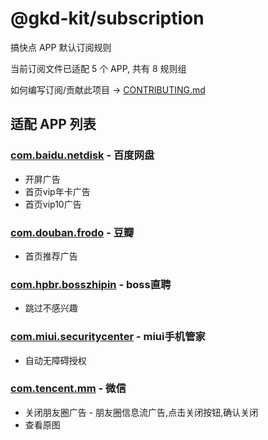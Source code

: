 # @gkd-kit/subscription

搞快点 APP 默认订阅规则

当前订阅文件已适配 5 个 APP, 共有 8 规则组

如何编写订阅/贡献此项目 -> [CONTRIBUTING.md](./CONTRIBUTING.md)

## 适配 APP 列表

### [com.baidu.netdisk](/src/apps/com.baidu.netdisk.ts) - 百度网盘

- 开屏广告
- 首页vip年卡广告
- 首页vip10广告

### [com.douban.frodo](/src/apps/com.douban.frodo.ts) - 豆瓣

- 首页推荐广告

### [com.hpbr.bosszhipin](/src/apps/com.hpbr.bosszhipin.ts) - boss直聘

- 跳过不感兴趣

### [com.miui.securitycenter](/src/apps/com.miui.securitycenter.ts) - miui手机管家

- 自动无障碍授权

### [com.tencent.mm](/src/apps/com.tencent.mm.ts) - 微信

- 关闭朋友圈广告 - 朋友圈信息流广告,点击关闭按钮,确认关闭
- 查看原图
